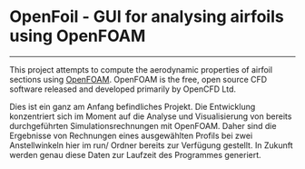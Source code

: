 # OpenFoil - GUI for analysing airfoils using OpenFOAM
---------------

This project attempts to compute the aerodynamic properties of airfoil sections
using [OpenFOAM](www.openfoam.com). OpenFOAM is the free, open source CFD software
released and developed primarily by OpenCFD Ltd.

Dies ist ein ganz am Anfang befindliches Projekt. Die Entwicklung konzentriert sich
im Moment auf die Analyse und Visualisierung von bereits durchgeführten Simulationsrechnungen mit OpenFOAM.
Daher sind die Ergebnisse von Rechnungen eines ausgewählten Profils bei zwei Anstellwinkeln
hier im run/ Ordner bereits zur Verfügung gestellt. In Zukunft werden genau diese
Daten zur Laufzeit des Programmes generiert.
